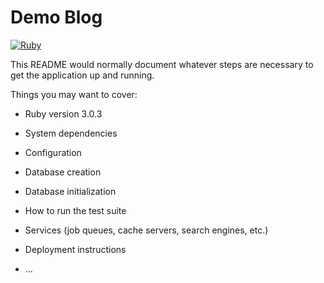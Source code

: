 # Demo Blog

[![Ruby](https://github.com/ventu-ra/rails_demo_blog/actions/workflows/ruby.yml/badge.svg?branch=main)](https://github.com/ventu-ra/rails_demo_blog/actions/workflows/ruby.yml)

This README would normally document whatever steps are necessary to get the
application up and running.

Things you may want to cover:

* Ruby version 3.0.3

* System dependencies

* Configuration

* Database creation

* Database initialization

* How to run the test suite

* Services (job queues, cache servers, search engines, etc.)

* Deployment instructions

* ...
